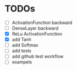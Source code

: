 # TODOs
- [ ] ActivationFunction backward
- [ ] DenseLayer backward
- [x] ReLu ActivationFunction
- [x] add Tanh
- [ ] add Softmax
- [ ] add tests
- [ ] add github test workflow
- [ ] exampels
